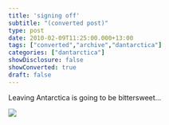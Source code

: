 ```yaml
---
title: 'signing off'
subtitle: "(converted post)"
type: post
date: 2010-02-09T11:25:00.000+13:00
tags: ["converted","archive","dantarctica"]
categories: ["dantarctica"]
showDisclosure: false
showConverted: true
draft: false
---
```


Leaving Antarctica is going to be bittersweet...

[![](https://lh3.googleusercontent.com/V-JU7mcX7RJeYL93Gnehl-Dme3vxHejK_ni8Lk0l4oTd-RZRNHvDGmyG7Bl-OTffSuwJs1_-CCfDqKSCwSOJyiwQKn7ilGrNOIDn74LlShpzrcnF8GbbRb2BZziq2e4YlnKI1oenJTCxktCyxcAVZX5Euz-asVcDAvEx1_gs0x9cf3xiJQ_1fUNrlaVdV8xLEVpKEYjqCga-FEqH0zwsQbxMMe7Ht2yY_MEU8WjPs63yVLJH2cYjm5jBOrH_FzxceWw6NCW4w3n0AyZc_zlaTvPC_4mTXtqB9uzra9vURQVbHTDz8qBSNuOl6YM87TfvZoWjkf9R9TEAFNozCajYzzPj25r7TLa-_vP5iJHzQXyrVRglfPB04O33DSG8yyO5rS_XlBEatjeBeFrvnfiIi2LBS7eGjO-qa6hmSkf1VfRAWmyF2SJZ0SLV-JTo838ubEXbAZN9pRjskf99Q1JswtgBAZ7JObL_cjIaSHtb7GshEwWtZt2jxeZVedkzUxiWige2eqEirhnvCZENge8FB2w3_GJJcDmfczWBLUfcxWlZ9Rhfy1fHOpqrlgviGz5Kbpa7R2-8-JsY0XIIaXCsojkkKcjZneT0ClXJ_XRH1taV7rnT2Fq71YQ4je9ZeQPPOe9LLVFwX6hzpRzIBQrJsPDkqQ0SlECJysrY0bcJLLFy0QupzSQKDM-Vc9HT1p5EBO3wE8XLAuzpVXUSZ90t2aeBBcHIsH2c1mutb4YBL10LT0Q=w1075-h806-no)](https://lh3.googleusercontent.com/V-JU7mcX7RJeYL93Gnehl-Dme3vxHejK_ni8Lk0l4oTd-RZRNHvDGmyG7Bl-OTffSuwJs1_-CCfDqKSCwSOJyiwQKn7ilGrNOIDn74LlShpzrcnF8GbbRb2BZziq2e4YlnKI1oenJTCxktCyxcAVZX5Euz-asVcDAvEx1_gs0x9cf3xiJQ_1fUNrlaVdV8xLEVpKEYjqCga-FEqH0zwsQbxMMe7Ht2yY_MEU8WjPs63yVLJH2cYjm5jBOrH_FzxceWw6NCW4w3n0AyZc_zlaTvPC_4mTXtqB9uzra9vURQVbHTDz8qBSNuOl6YM87TfvZoWjkf9R9TEAFNozCajYzzPj25r7TLa-_vP5iJHzQXyrVRglfPB04O33DSG8yyO5rS_XlBEatjeBeFrvnfiIi2LBS7eGjO-qa6hmSkf1VfRAWmyF2SJZ0SLV-JTo838ubEXbAZN9pRjskf99Q1JswtgBAZ7JObL_cjIaSHtb7GshEwWtZt2jxeZVedkzUxiWige2eqEirhnvCZENge8FB2w3_GJJcDmfczWBLUfcxWlZ9Rhfy1fHOpqrlgviGz5Kbpa7R2-8-JsY0XIIaXCsojkkKcjZneT0ClXJ_XRH1taV7rnT2Fq71YQ4je9ZeQPPOe9LLVFwX6hzpRzIBQrJsPDkqQ0SlECJysrY0bcJLLFy0QupzSQKDM-Vc9HT1p5EBO3wE8XLAuzpVXUSZ90t2aeBBcHIsH2c1mutb4YBL10LT0Q=w1075-h806-no)